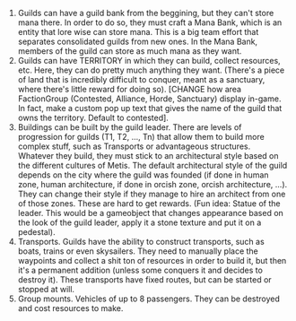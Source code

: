 1. Guilds can have a guild bank from the beggining, but they can't store mana there. In order to do so, they must craft a Mana Bank, which is an entity that lore wise can store mana. This is a big team effort that separates consolidated guilds from new ones. In the Mana Bank, members of the guild can store as much mana as they want.
2. Guilds can have TERRITORY in which they can build, collect resources, etc. Here, they can do pretty much anything they want. (There's a piece of land that is incredibly difficult to conquer, meant as a sanctuary, where there's little reward for doing so). [CHANGE how area FactionGroup (Contested, Alliance, Horde, Sanctuary) display in-game. In fact, make a custom pop up text that gives the name of the guild that owns the territory. Default to contested].
3. Buildings can be built by the guild leader. There are levels of progression for guilds (T1, T2, ..., Tn) that allow them to build more complex stuff, such as Transports or advantageous structures. Whatever they build, they must stick to an architectural style based on the different cultures of Metis. The default architectural style of the guild depends on the city where the guild was founded (if done in human zone, human architecture, if done in orcish zone, orcish architecture, ...). They can change their style if they manage to hire an architect from one of those zones. These are hard to get rewards. (Fun idea: Statue of the leader. This would be a gameobject that changes appearance based on the look of the guild leader, apply it a stone texture and put it on a pedestal).
4. Transports. Guilds have the ability to construct transports, such as boats, trains or even skysailers. They need to manually place the waypoints and collect a shit ton of resources in order to build it, but then it's a permanent addition (unless some conquers it and decides to destroy it). These transports have fixed routes, but can be started or stopped at will.
5. Group mounts. Vehicles of up to 8 passengers. They can be destroyed and cost resources to make.